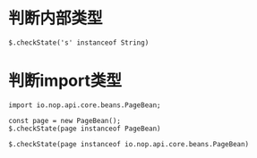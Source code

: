 # 判断内部类型

```expr
$.checkState('s' instanceof String)
```

# 判断import类型

````
import io.nop.api.core.beans.PageBean;

const page = new PageBean();
$.checkState(page instanceof PageBean)

$.checkState(page instanceof io.nop.api.core.beans.PageBean)
````